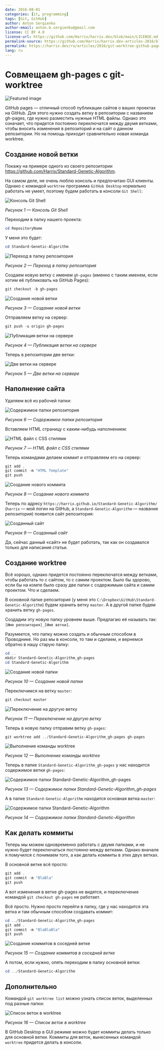 ```yaml
---
date: 2016-08-01
categories: [it, programming]
tags: [Git, GitHub]
author: Anton Sergienko
author-email: anton.b.sergienko@gmail.com
license: CC BY 4.0
license-url: https://github.com/Harrix/harrix.dev/blob/main/LICENSE.md
permalink-source: https://github.com/Harrix/harrix.dev-articles-2016/blob/main/git-worktree-github-pages/git-worktree-github-pages.md
permalink: https://harrix.dev/ru/articles/2016/git-worktree-github-pages/
lang: ru
---
```


# Совмещаем gh-pages с git-worktree

![Featured image](featured-image.svg)

GitHub pages — отличный способ публикации сайтов о ваших проектах на GitHub. Для этого нужно создать ветку в репозитории с названием gh-pages, где нужно разместить нужные HTML файлы. Однако это означает, что придется постоянно переключатся между двумя ветками, чтобы вносить изменения в репозиторий и на сайт о данном репозитории. Но на помощь приходит сравнительно новая команда worktree.

## Создание новой ветки

Покажу на примере одного из своего репозитории <https://github.com/Harrix/Standard-Genetic-Algorithm>.

На самом деле, не очень люблю консоль и предпочитаю GUI клиенты. Однако с командой `worktree` программа `GitHub Desktop` нормально работать не умеет, поэтому будем работать в консоли `Git Shell`:

![Консоль Git Shell](img/git-shell.png)

_Рисунок 1 — Консоль Git Shell_

Переходим в папку нашего проекта:

```powershell
cd RepositoryName
```

У меня это будет:

```powershell
cd Standard-Genetic-Algorithm
```

![Переход в папку репозитория](img/console_01.png)

_Рисунок 2 — Переход в папку репозитория_

Создаем новую ветку с именем `gh-pages` (именно с таким именем, если хотим её публиковать на GitHub Pages):

```powershell
git checkout -b gh-pages
```

![Создание новой ветки](img/console_02.png)

_Рисунок 3 — Создание новой ветки_

Отправляем ветку на сервер:

```powershell
git push -u origin gh-pages
```

![Публикация ветки на сервере](img/console_03.png)

_Рисунок 4 — Публикация ветки на сервере_

Теперь в репозитории две ветки:

![Две ветки на сервере](img/github.png)

_Рисунок 5 — Две ветки на сервере_

## Наполнение сайта

Удаляем всё из рабочей папки:

![Содержимое папки репозитория](img/folder_01.png)

_Рисунок 6 — Содержимое папки репозитория_

Вставляем HTML страницу с каким-нибудь наполнением:

![HTML файл с CSS стилями](img/folder_02.png)

_Рисунок 7 — HTML файл с CSS стилями_

Теперь командами делаем коммит и отправляем его на сервер:

```powershell
git add .
git commit -m "HTML Template"
git push
```

![Создание нового коммита](img/console_04.png)

_Рисунок 8 — Создание нового коммита_

Теперь по адресу `https://harrix.github.io/Standard-Genetic-Algorithm/` (`harrix` — мой логин на GitHub, а `Standard-Genetic-Algorithm` — название репозитория) появится сайт репозитория:

![Созданный сайт](img/site.png)

_Рисунок 9 — Созданный сайт_

Да, сейчас данный «сайт» не будет работать, так как он создавался только для написания статьи.

## Создание worktree

Всё хорошо, однако придется постоянно переключатся между ветками, чтобы работать то с сайтом, то с самим проектом. Было бы здорово, если бы на компе было сразу две папки с содержимым сайта и самим проектом. Что и сделаем.

В основной папке репозитория (у меня это `C:\Dropbox\GitHub\Standard-Genetic-Algorithm`) будем хранить ветку `master`. А в другой папке будем хранить ветку `gh-pages`.

Создадим эту новую папку уровнем выше. Предлагаю её называть так: `[Имя репозитория]_[Имя ветки]`.

Разумеется, что папку можно создать и обычным способом в Проводнике. Но раз мы в консоли, то там и сделаем, и вернемся обратно в нашу старую папку:

```powershell
cd ..
mkdir Standard-Genetic-Algorithm_gh-pages
cd Standard-Genetic-Algorithm
```

![Создание новой папки](img/folder_03.png)

_Рисунок 10 — Создание новой папки_

Переключимся на ветку `master`:

```powershell
git checkout master
```

![Переключение на другую ветку](img/console_05.png)

_Рисунок 11 — Переключение на другую ветку_

Теперь в новую папку отправим ветку `gh-pages`:

```powershell
git worktree add ../Standard-Genetic-Algorithm_gh-pages gh-pages
```

![Выполнение команды worktree](img/console_06.png)

_Рисунок 12 — Выполнение команды worktree_

Теперь в папке `Standard-Genetic-Algorithm_gh-pages` у нас находится содержимое ветки `gh-pages`:

![Содержимое папки Standard-Genetic-Algorithm_gh-pages](img/folder_04.png)

_Рисунок 13 — Содержимое папки Standard-Genetic-Algorithm_gh-pages_

А в папке `Standard-Genetic-Algorithm` находится основная ветка `master`:

![Содержимое папки Standard-Genetic-Algorithm](img/folder_05.png)

_Рисунок 14 — Содержимое папки Standard-Genetic-Algorithm_

## Как делать коммиты

Теперь мы можем одновременно работать с двумя папками, и не нужно будет переключаться постоянно между ветками. Однако вначале я помучился с понимаем того, а как делать коммиты в этих двух ветках.

В основной ветке всё просто:

```powershell
git add .
git commit -m "BlaBla"
git push
```

А вот изменения в ветке gh-pages не видятся, и переключение командой `git checkout gh-pages` не работает.

Всё просто. Нужно просто перейти в папку, где у нас находится эта ветка и там обычным способом создавать коммит:

```powershell
cd ../Standard-Genetic-Algorithm_gh-pages
git add .
git commit -m "BlaBlaBla"
git push
```

![Создание коммитов в соседней ветке](img/console_07.png)

_Рисунок 15 — Создание коммитов в соседней ветке_

А потом, если нужно, опять переходим в папку основной ветки:

```powershell
cd ../Standard-Genetic-Algorithm
```

## Дополнительно

Командой `git worktree list` можно узнать список веток, выделенных под разные папки:

![Список веток в worktree](img/console_08.png)

_Рисунок 16 — Список веток в worktree_

В GitHub Desktop в GUI режиме можно будет коммиты делать только для основной ветки. Коммиты для веток, вынесенных командой `worktree` придется делать в консоли.
